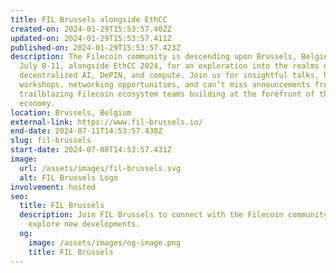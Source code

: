 ```yaml
---
title: FIL Brussels alongside EthCC
created-on: 2024-01-29T15:53:57.402Z
updated-on: 2024-01-29T15:53:57.411Z
published-on: 2024-01-29T15:53:57.423Z
description: The Filecoin community is descending upon Brussels, Belgium from
  July 8-11, alongside EthCC 2024, for an exploration into the realms of
  decentralized AI, DePIN, and compute. Join us for insightful talks, hands-on
  workshops, networking opportunities, and can’t miss announcements from
  trailblazing Filecoin ecosystem teams building at the forefront of the data
  economy.
location: Brussels, Belgium
external-link: https://www.fil-brussels.io/
end-date: 2024-07-11T14:53:57.438Z
slug: fil-brussels
start-date: 2024-07-08T14:53:57.431Z
image:
  url: /assets/images/fil-brussels.svg
  alt: FIL Brussels Logo
involvement: hosted
seo:
  title: FIL Brussels
  description: Join FIL Brussels to connect with the Filecoin community and
    explore new developments.
  og:
    image: /assets/images/og-image.png
    title: FIL Brussels
---
```

